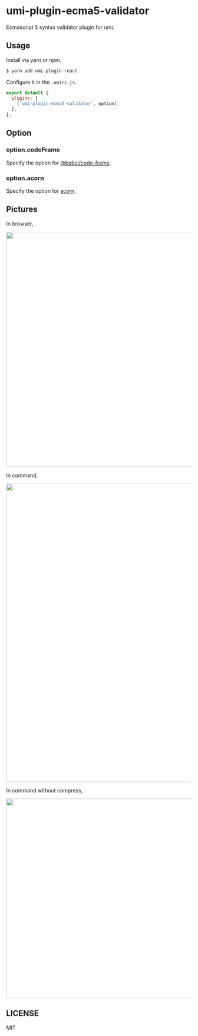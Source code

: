 # umi-plugin-ecma5-validator

Ecmascript 5 syntax validator plugin for umi.

## Usage

Install via yarn or npm.

```bash
$ yarn add umi-plugin-react
```

Configure it in the `.umirc.js`.

```js
export default {
  plugins: [
    ['umi-plugin-ecma5-validator', option],
  ],
};
```

## Option

### option.codeFrame

Specify the option for [@babel/code-frame](https://babeljs.io/docs/en/next/babel-code-frame#options).

### option.acorn

Specify the option for [acorn](https://github.com/acornjs/acorn).

## Pictures

In browser,

<img src="https://gw.alipayobjects.com/zos/rmsportal/UKOCnQFrJIFXejHDbeMc.png" width="638" />

In command,

<img src="https://gw.alipayobjects.com/zos/rmsportal/gGGbCONYdUVZNgvWEhWT.png" width="810" />

In command without compress,

<img src="https://gw.alipayobjects.com/zos/rmsportal/FRsefIYiXqUQaFnWnMCl.png" width="541" />

## LICENSE

MIT
